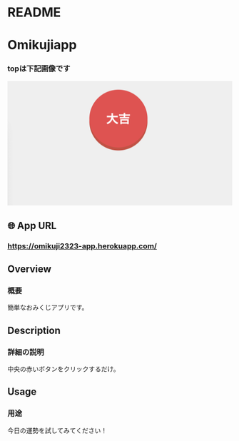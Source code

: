 # README

# Omikujiapp

### topは下記画像です
![omikujiapp.png](https://github.com/yu-egg/Omikujiapp/blob/master/omikujiapp.png?raw=true)



## 🌐 App URL

### **https://omikuji2323-app.herokuapp.com/**


## Overview

### 概要 
簡単なおみくじアプリです。

## Description

### 詳細の説明　
中央の赤いボタンをクリックするだけ。
## Usage

### 用途
今日の運勢を試してみてください！

